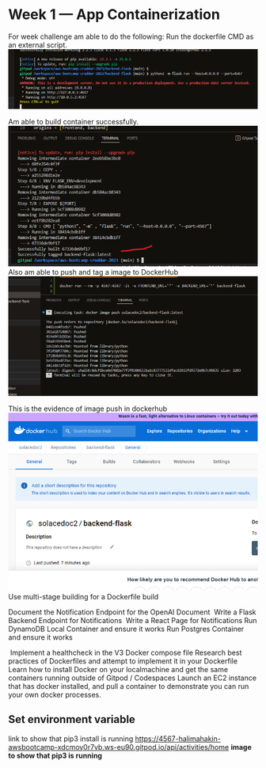 # Week 1 — App Containerization
For week challenge am able to do the following:
Run the dockerfile CMD as an external script.
 ![Run_Dockerfile_CMD](assets/Dockerfile_RUN_at_CMD_wk1.png)
 
 Am able to build container successfully.
   ![Build_container_image](assets/build_container_image%20wk1.png)
   Also am able to push and tag a image to DockerHub
  ![Push_image_to_dockerhub](assets/push-Image%20_to_dockerhub_wk1.png)
  
  This is the evidence of image push in dockerhub
   ![Confirmation of_image In_dockerhub](assets/docker_img_pushto_dockerhub.png)
Use multi-stage building for a Dockerfile build 

Document the Notification Endpoint for the OpenAI Document
 ![]()
Write a Flask Backend Endpoint for Notifications
 ![]()
Write a React Page for Notifications
	Run DynamoDB Local Container and ensure it works
 Run Postgres Container and ensure it works

 ![]()
Implement a healthcheck in the V3 Docker compose file
Research best practices of Dockerfiles and attempt to implement it in your Dockerfile
Learn how to install Docker on your localmachine and get the same containers running outside of Gitpod / Codespaces
Launch an EC2 instance that has docker installed, and pull a container to demonstrate you can run your own docker processes. 

## Set environment variable
link to show that pip3 install is running
https://4567-halimahakin-awsbootcamp-xdcmoy0r7vb.ws-eu90.gitpod.io/api/activities/home
 **image to show that pip3 is running**
 
